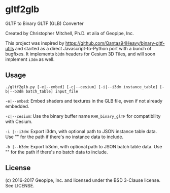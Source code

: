 # gltf2glb
GLTF to Binary GLTF (GLB) Converter

Created by Christopher Mitchell, Ph.D. et alia of Geopipe, Inc.

This project was inspired by https://github.com/Qantas94Heavy/binary-gltf-utils and started as a direct Javascript-to-Python port with a bunch of bugfixes. It implements `b3dm` headers for Cesium 3D Tiles, and will soon implement `i3dm` as well.

Usage
-----
    ./gltf2glb.py [-e|--embed] [-c|--cesium] [-i|--i3dm instance_table] [-b|--b3dm batch_table] input_file

`-e|--embed`: Embed shaders and textures in the GLB file, even if not already embedded.

`-c|--cesium`: Use the binary buffer name `KHR_binary_glTF` for compatibility with Cesium.

`-i |--i3dm`: Export i3dm, with optional path to JSON instance table data. Use "" for the path if there's no instance data to include.

`-b |--b3dm`: Export b3dm, with optional path to JSON batch table data. Use "" for the path if there's no batch data to include.

License
-------
(c) 2016-2017 Geopipe, Inc. and licensed under the BSD 3-Clause license. See LICENSE.
